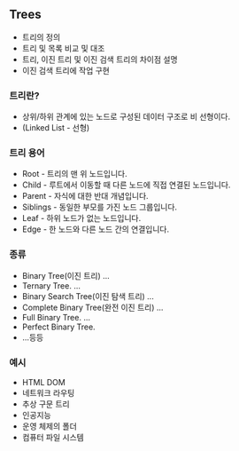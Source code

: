 ## Trees

- 트리의 정의
- 트리 및 목록 비교 및 대조
- 트리, 이진 트리 및 이진 검색 트리의 차이점 설명
- 이진 검색 트리에 작업 구현

### 트리란?

- 상위/하위 관계에 있는 노드로 구성된 데이터 구조로 비 선형이다.
- (Linked List - 선형)

### 트리 용어

- Root - 트리의 맨 위 노드입니다.
- Child - 루트에서 이동할 때 다른 노드에 직접 연결된 노드입니다.
- Parent - 자식에 대한 반대 개념입니다.
- Siblings - 동일한 부모를 가진 노드 그룹입니다.
- Leaf - 하위 노드가 없는 노드입니다.
- Edge - 한 노드와 다른 노드 간의 연결입니다.

### 종류

- Binary Tree(이진 트리) ...
- Ternary Tree. ...
- Binary Search Tree(이진 탐색 트리) ...
- Complete Binary Tree(완전 이진 트리) ...
- Full Binary Tree. ...
- Perfect Binary Tree.
- ...등등

### 예시

- HTML DOM
- 네트워크 라우팅
- 추상 구문 트리
- 인공지능
- 운영 체제의 폴더
- 컴퓨터 파일 시스템